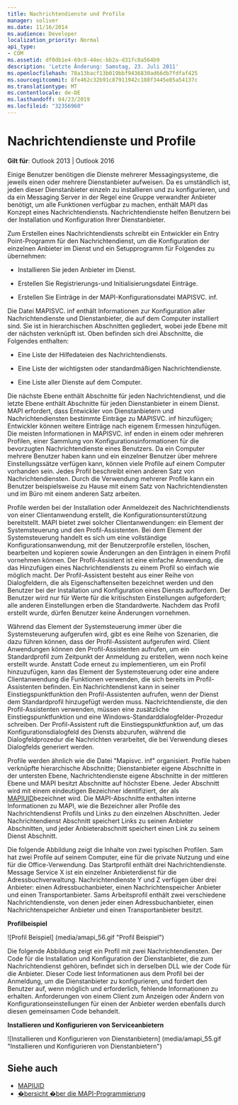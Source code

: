 ```yaml
---
title: Nachrichtendienste und Profile
manager: soliver
ms.date: 11/16/2014
ms.audience: Developer
localization_priority: Normal
api_type:
- COM
ms.assetid: df0db1e4-69c8-44ec-bb2a-d31fc8a564b9
description: 'Letzte Änderung: Samstag, 23. Juli 2011'
ms.openlocfilehash: 78a13bacf13b019bbf9436830ad66db7fdfaf425
ms.sourcegitcommit: 8fe462c32b91c87911942c188f3445e85a54137c
ms.translationtype: MT
ms.contentlocale: de-DE
ms.lasthandoff: 04/23/2019
ms.locfileid: "32356960"
---
```

# <a name="message-services-and-profiles"></a>Nachrichtendienste und Profile
  
**Gilt für**: Outlook 2013 | Outlook 2016 
  
Einige Benutzer benötigen die Dienste mehrerer Messagingsysteme, die jeweils einen oder mehrere Dienstanbieter aufweisen. Da es umständlich ist, jeden dieser Dienstanbieter einzeln zu installieren und zu konfigurieren, und da ein Messaging Server in der Regel eine Gruppe verwandter Anbieter benötigt, um alle Funktionen verfügbar zu machen, enthält MAPI das Konzept eines Nachrichtendiensts. Nachrichtendienste helfen Benutzern bei der Installation und Konfiguration Ihrer Dienstanbieter.
  
Zum Erstellen eines Nachrichtendiensts schreibt ein Entwickler ein Entry Point-Programm für den Nachrichtendienst, um die Konfiguration der einzelnen Anbieter im Dienst und ein Setupprogramm für Folgendes zu übernehmen:
  
- Installieren Sie jeden Anbieter im Dienst.
    
- Erstellen Sie Registrierungs-und Initialisierungsdatei Einträge.
    
- Erstellen Sie Einträge in der MAPI-Konfigurationsdatei MAPISVC. inf.
    
Die Datei MAPISVC. inf enthält Informationen zur Konfiguration aller Nachrichtendienste und Dienstanbieter, die auf dem Computer installiert sind. Sie ist in hierarchischen Abschnitten gegliedert, wobei jede Ebene mit der nächsten verknüpft ist. Oben befinden sich drei Abschnitte, die Folgendes enthalten: 
  
- Eine Liste der Hilfedateien des Nachrichtendiensts.
    
- Eine Liste der wichtigsten oder standardmäßigen Nachrichtendienste.
    
- Eine Liste aller Dienste auf dem Computer.
    
Die nächste Ebene enthält Abschnitte für jeden Nachrichtendienst, und die letzte Ebene enthält Abschnitte für jeden Dienstanbieter in einem Dienst. MAPI erfordert, dass Entwickler von Dienstanbietern und Nachrichtendiensten bestimmte Einträge zu MAPISVC. inf hinzufügen; Entwickler können weitere Einträge nach eigenem Ermessen hinzufügen. Die meisten Informationen in MAPISVC. inf enden in einem oder mehreren Profilen, einer Sammlung von Konfigurationsinformationen für die bevorzugten Nachrichtendienste eines Benutzers. Da ein Computer mehrere Benutzer haben kann und ein einzelner Benutzer über mehrere Einstellungssätze verfügen kann, können viele Profile auf einem Computer vorhanden sein. Jedes Profil beschreibt einen anderen Satz von Nachrichtendiensten. Durch die Verwendung mehrerer Profile kann ein Benutzer beispielsweise zu Hause mit einem Satz von Nachrichtendiensten und im Büro mit einem anderen Satz arbeiten.
  
Profile werden bei der Installation oder Anmeldezeit des Nachrichtendiensts von einer Clientanwendung erstellt, die Konfigurationsunterstützung bereitstellt. MAPI bietet zwei solcher Clientanwendungen: ein Element der Systemsteuerung und den Profil-Assistenten. Bei dem Element der Systemsteuerung handelt es sich um eine vollständige Konfigurationsanwendung, mit der Benutzerprofile erstellen, löschen, bearbeiten und kopieren sowie Änderungen an den Einträgen in einem Profil vornehmen können. Der Profil-Assistent ist eine einfache Anwendung, die das Hinzufügen eines Nachrichtendiensts zu einem Profil so einfach wie möglich macht. Der Profil-Assistent besteht aus einer Reihe von Dialogfeldern, die als Eigenschaftenseiten bezeichnet werden und den Benutzer bei der Installation und Konfiguration eines Diensts auffordern. Der Benutzer wird nur für Werte für die kritischsten Einstellungen aufgefordert; alle anderen Einstellungen erben die Standardwerte. Nachdem das Profil erstellt wurde, dürfen Benutzer keine Änderungen vornehmen. 
  
Während das Element der Systemsteuerung immer über die Systemsteuerung aufgerufen wird, gibt es eine Reihe von Szenarien, die dazu führen können, dass der Profil-Assistent aufgerufen wird. Client Anwendungen können den Profil-Assistenten aufrufen, um ein Standardprofil zum Zeitpunkt der Anmeldung zu erstellen, wenn noch keine erstellt wurde. Anstatt Code erneut zu implementieren, um ein Profil hinzuzufügen, kann das Element der Systemsteuerung oder eine andere Clientanwendung die Funktionen verwenden, die sich bereits im Profil-Assistenten befinden. Ein Nachrichtendienst kann in seiner Einstiegspunktfunktion den Profil-Assistenten aufrufen, wenn der Dienst dem Standardprofil hinzugefügt werden muss. Nachrichtendienste, die den Profil-Assistenten verwenden, müssen eine zusätzliche Einstiegspunktfunktion und eine Windows-Standarddialogfelder-Prozedur schreiben. Der Profil-Assistent ruft die Einstiegspunktfunktion auf, um das Konfigurationsdialogfeld des Diensts abzurufen, während die Dialogfeldprozedur die Nachrichten verarbeitet, die bei Verwendung dieses Dialogfelds generiert werden. 
  
Profile werden ähnlich wie die Datei "Mapisvc. inf" organisiert. Profile haben verknüpfte hierarchische Abschnitte; Dienstanbieter eigene Abschnitte in der untersten Ebene, Nachrichtendienste eigene Abschnitte in der mittleren Ebene und MAPI besitzt Abschnitte auf höchster Ebene. Jeder Abschnitt wird mit einem eindeutigen Bezeichner identifiziert, der als [MAPIUID](mapiuid.md)bezeichnet wird. Die MAPI-Abschnitte enthalten interne Informationen zu MAPI, wie die Bezeichner aller Profile des Nachrichtendienst Profils und Links zu den einzelnen Abschnitten. Jeder Nachrichtendienst Abschnitt speichert Links zu seinen Anbieter Abschnitten, und jeder Anbieterabschnitt speichert einen Link zu seinem Dienst Abschnitt. 
  
Die folgende Abbildung zeigt die Inhalte von zwei typischen Profilen. Sam hat zwei Profile auf seinem Computer, eine für die private Nutzung und eine für die Office-Verwendung. Das Startprofil enthält drei Nachrichtendienste. Message Service X ist ein einzelner Anbieterdienst für die Adressbuchverwaltung. Nachrichtendienste Y und Z verfügen über drei Anbieter: einen Adressbuchanbieter, einen Nachrichtenspeicher Anbieter und einen Transportanbieter. Sams Arbeitsprofil enthält zwei verschiedene Nachrichtendienste, von denen jeder einen Adressbuchanbieter, einen Nachrichtenspeicher Anbieter und einen Transportanbieter besitzt. 
  
**Profilbeispiel**
  
![Profil Beispiel] (media/amapi_56.gif "Profil Beispiel")
  
Die folgende Abbildung zeigt ein Profil mit zwei Nachrichtendiensten. Der Code für die Installation und Konfiguration der Dienstanbieter, die zum Nachrichtendienst gehören, befindet sich in derselben DLL wie der Code für die Anbieter. Dieser Code liest Informationen aus dem Profil bei der Anmeldung, um die Dienstanbieter zu konfigurieren, und fordert den Benutzer auf, wenn möglich und erforderlich, fehlende Informationen zu erhalten. Anforderungen von einem Client zum Anzeigen oder Ändern von Konfigurationseinstellungen für einen der Anbieter werden ebenfalls durch diesen gemeinsamen Code behandelt.
  
**Installieren und Konfigurieren von Serviceanbietern**
  
![Installieren und Konfigurieren von Dienstanbietern] (media/amapi_55.gif "Installieren und Konfigurieren von Dienstanbietern")
  
## <a name="see-also"></a>Siehe auch

- [MAPIUID](mapiuid.md)
- [�bersicht �ber die MAPI-Programmierung](mapi-programming-overview.md)

